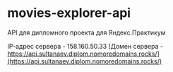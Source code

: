 # movies-explorer-api
API для дипломного проекта для Яндекс.Практикум

IP-адрес сервера - 158.160.50.33
[Домен сервера - https://api.sultanaev.diplom.nomoredomains.rocks/](https://api.sultanaev.diplom.nomoredomains.rocks/)
